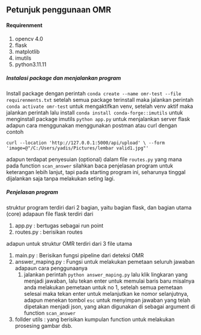 ## Petunjuk penggunaan OMR

#### Requirenment

1. opencv 4.0
2. flask
3. matplotlib
4. imutils
5. python3.11.11


##### Instalasi package dan menjalankan program 
Install package dengan perintah `conda create --name omr-test --file requirenments.txt` setelah semua package terinstall maka jalankan perintah `conda activate omr-test` untuk mengaktifkan venv, setelah venv aktif maka jalankan perintah lalu install `conda install conda-forge::imutils` untuk menginstall package imutils 
`python app.py` untuk menjalankan server flask adapun cara menggunakan menggunakan postman atau curl dengan contoh 

``
curl --location 'http://127.0.0.1:5000/api/upload' \
--form 'image=@"/C:/Users/yadis/Pictures/lembar valid1.jpg"'
``

adapun terdapat penyesuian (optional) dalam file `routes.py` yang mana pada function `scan_answer` silahkan baca penjelasan program untuk keterangan lebih lanjut, tapi pada starting program ini, seharunya tinggal dijalankan saja tanpa melakukan seting lagi.

##### Penjelasan program
struktur program terdiri dari 2 bagian, yaitu bagian flask, dan bagian utama (core)
adapaun file flask terdiri dari 
1. app.py : bertugas sebagai run point 
2. routes.py : berisikan routes

adapun untuk struktur OMR terdiri dari 3 file utama
1. main.py : Berisikan fungsi pipeline dari deteksi OMR
2. answer_maping.py : Fungsi untuk melakukan pemetaan seluruh jawaban adapaun cara penggunaanya
   1. jalankan perintah `python answer_maping.py` lalu klik lingkaran yang menjadi jawaban, lalu tekan enter untuk memulai baris baru misalnya anda melakukan pemetaan untuk no 1, setelah semua pemetaan selesai maka tekan enter untuk melanjutkan ke nomor selanjutnya, adapun menekan tombol `esc` untuk menyimpan jawaban yang telah dipetakan menjadi json, yang akan digunakan di sebagai argument di function `scan_answer`
3. follder utils : yang berisikan kumpulan function untuk melakukan prosesing gambar dsb.